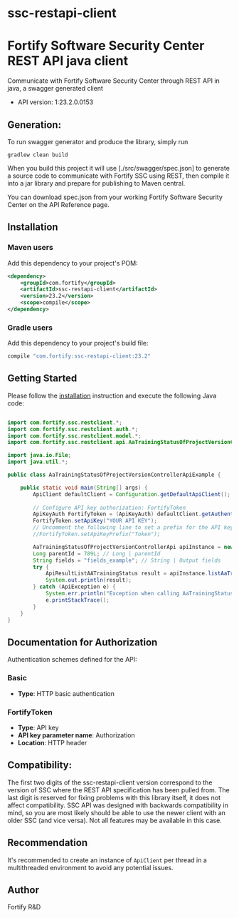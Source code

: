 # ssc-restapi-client

# Fortify Software Security Center REST API java client
Communicate with Fortify Software Security Center through REST API in java, a swagger generated client
- API version: 1:23.2.0.0153

## Generation:

To run swagger generator and produce the library, simply run
```shell
gradlew clean build
```

When you build this project it will use [./src/swagger/spec.json] to generate a source code 
to communicate with Fortify SSC using REST, then compile it into a jar library 
and prepare for publishing to Maven central.

You can download spec.json from your working Fortify Software Security Center on the API Reference page.

## Installation

### Maven users

Add this dependency to your project's POM:

```xml
<dependency>
    <groupId>com.fortify</groupId>
    <artifactId>ssc-restapi-client</artifactId>
    <version>23.2</version>
    <scope>compile</scope>
</dependency>
```

### Gradle users

Add this dependency to your project's build file:

```groovy
compile "com.fortify:ssc-restapi-client:23.2"
```

## Getting Started

Please follow the [installation](#installation) instruction and execute the following Java code:

```java

import com.fortify.ssc.restclient.*;
import com.fortify.ssc.restclient.auth.*;
import com.fortify.ssc.restclient.model.*;
import com.fortify.ssc.restclient.api.AaTrainingStatusOfProjectVersionControllerApi;

import java.io.File;
import java.util.*;

public class AaTrainingStatusOfProjectVersionControllerApiExample {

    public static void main(String[] args) {
        ApiClient defaultClient = Configuration.getDefaultApiClient();
        
        // Configure API key authorization: FortifyToken
        ApiKeyAuth FortifyToken = (ApiKeyAuth) defaultClient.getAuthentication("FortifyToken");
        FortifyToken.setApiKey("YOUR API KEY");
        // Uncomment the following line to set a prefix for the API key, e.g. "Token" (defaults to null)
        //FortifyToken.setApiKeyPrefix("Token");

        AaTrainingStatusOfProjectVersionControllerApi apiInstance = new AaTrainingStatusOfProjectVersionControllerApi();
        Long parentId = 789L; // Long | parentId
        String fields = "fields_example"; // String | Output fields
        try {
            ApiResultListAATrainingStatus result = apiInstance.listAaTrainingStatusOfProjectVersion(parentId, fields);
            System.out.println(result);
        } catch (ApiException e) {
            System.err.println("Exception when calling AaTrainingStatusOfProjectVersionControllerApi#listAaTrainingStatusOfProjectVersion");
            e.printStackTrace();
        }
    }
}

```

## Documentation for Authorization

Authentication schemes defined for the API:
### Basic

- **Type**: HTTP basic authentication

### FortifyToken

- **Type**: API key
- **API key parameter name**: Authorization
- **Location**: HTTP header

## Compatibility:

The first two digits of the ssc-restapi-client version correspond to the version of SSC where the REST API specification has been pulled from. The last digit is reserved for fixing problems with this library itself, it does not affect compatibility.
SSC API was designed with backwards compatibility in mind, so you are most likely should be able to use the newer client with an older SSC (and vice versa). Not all features may be available in this case.

## Recommendation

It's recommended to create an instance of `ApiClient` per thread in a multithreaded environment to avoid any potential issues.

## Author

Fortify R&D

